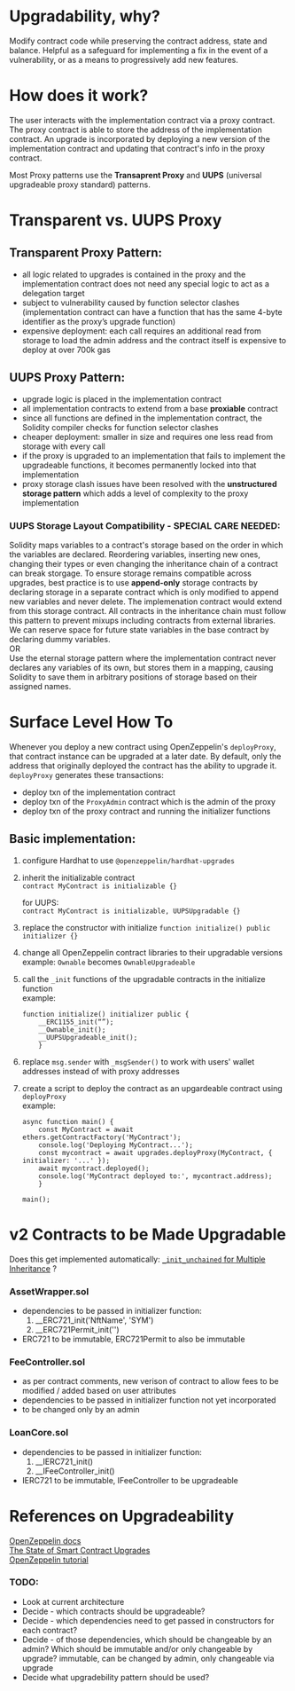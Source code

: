 # Upgradability, why?
Modify contract code while preserving the contract address, state and balance.
Helpful as a safeguard for implementing a fix in the event of a vulnerability, or as a means to progressively add new features.

# How does it work?
The user interacts with the implementation contract via a proxy contract.
The proxy contract is able to store the address of the implementation contract.
An upgrade is incorporated by deploying a new version of the implementation contract and updating that contract's info in the proxy contract.

Most Proxy patterns use the **Transaprent Proxy** and **UUPS** (universal upgradeable proxy standard) patterns.

# Transparent vs. UUPS Proxy
## Transparent Proxy Pattern:
- all logic related to upgrades is contained in the proxy and the implementation contract does not need any special logic to act as a delegation target
- subject to vulnerability caused by function selector clashes (implementation contract can have a function that has the same 4-byte identifier as the proxy’s upgrade function)
- expensive deployment: each call requires an additional read from storage to load the admin address and the contract itself is expensive to deploy at over 700k gas

## UUPS Proxy Pattern:
- upgrade logic is placed in the implementation contract
- all implementation contracts to extend from a base **proxiable** contract
- since all functions are defined in the implementation contract, the Solidity compiler checks for function selector clashes
- cheaper deployment: smaller in size and requires one less read from storage with every call
- if the proxy is upgraded to an implementation that fails to implement the upgradeable functions, it becomes permanently locked into that implementation
- proxy storage clash issues have been resolved with the **unstructured storage pattern** which adds a level of complexity to the proxy implementation

### UUPS Storage Layout Compatibility - SPECIAL CARE NEEDED:
Solidity maps variables to a contract's storage based on the order in which the variables are declared. Reordering variables, inserting new ones, changing their types or even changing the inheritance chain of a contract can break storgage.
To ensure storage remains compatible across upgrades, best practice is to use **append-only** storage contracts by declaring storage in a separate contract which is only modified to append new variables and never delete. The implemenation contract would extend from this storage contract.
All contracts in the inheritance chain must follow this pattern to prevent mixups including contracts from external libraries.
We can reserve space for future state variables in the base contract by declaring dummy variables.\
OR\
Use the eternal storage pattern where the implementation contract never declares any variables of its own, but stores them in a mapping, causing Solidity to save them in arbitrary positions of storage based on their assigned names.

# Surface Level How To
Whenever you deploy a new contract using OpenZeppelin's ```deployProxy```, that contract instance can be upgraded at a later date. By default, only the address that originally deployed the contract has the ability to upgrade it.\
```deployProxy``` generates these transactions:
- deploy txn of the implementation contract
- deploy txn of the ```ProxyAdmin``` contract which is the admin of the proxy
- deploy txn of the proxy contract and running the initializer functions

## Basic implementation:
1. configure Hardhat to use ```@openzeppelin/hardhat-upgrades```
2. inherit the initializable contract\
```contract MyContract is initializable {}```

    for UUPS:\
```contract MyContract is initializable, UUPSUpgradable {}```
3. replace the constructor with initialize ```function initialize() public initializer {}```
4. change all OpenZeppelin contract libraries to their upgradable versions\
    example: ```Ownable``` becomes ```OwnableUpgradeable```

5. call the ```_init``` functions of the upgradable contracts in the initialize function\
    example:
    ```
    function initialize() initializer public {
        __ERC1155_init(“”);
        __Ownable_init();
        __UUPSUpgradeable_init();
        }
    ```
6. replace ```msg.sender``` with ```_msgSender()``` to work with users' wallet addresses instead of with proxy addresses

7. create a script to deploy the contract as an upgardeable contract using ```deployProxy```\
    example:
    ```
    async function main() {
        const MyContract = await ethers.getContractFactory('MyContract');
        console.log('Deploying MyContract...');
        const mycontract = await upgrades.deployProxy(MyContract, { initializer: '...' });
        await mycontract.deployed();
        console.log('MyContract deployed to:', mycontract.address);
        }

    main();
    ```

# v2 Contracts to be Made Upgradable
Does this get implemented automatically: [```_init_unchained``` for Multiple Inheritance](https://docs.openzeppelin.com/contracts/4.x/upgradeable#multiple-inheritance) ?
### AssetWrapper.sol
- dependencies to be passed in initializer function:
    1. __ERC721_init('NftName', 'SYM')
    2. __ERC721Permit_init('')
- ERC721 to be immutable, ERC721Permit to also be immutable

### FeeController.sol
- as per contract comments, new verison of contract to allow fees to be modified / added based on user attributes
- dependencies to be passed in initializer function not yet incorporated
- to be changed only by an admin

### LoanCore.sol
- dependencies to be passed in initializer function:
    1. __IERC721_init()
    2. __IFeeController_init()
- IERC721 to be immutable, IFeeController to be upgradeable


# References on Upgradeability
[OpenZeppelin docs](https://docs.openzeppelin.com/learn/upgrading-smart-contracts)\
[The State of Smart Contract Upgrades](https://blog.openzeppelin.com/the-state-of-smart-contract-upgrades/)\
[OpenZeppelin tutorial](https://forum.openzeppelin.com/t/uups-proxies-tutorial-solidity-javascript/7786)


### TODO:
- Look at current architecture
- Decide - which contracts should be upgradeable?
- Decide - which dependencies need to get passed in constructors for each contract?
- Decide - of those dependencies, which should be changeable by an admin? Which should be immutable and/or only changeable by upgrade?
immutable, can be changed by admin, only changeable via upgrade
- Decide what upgradebility pattern should be used?